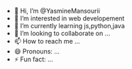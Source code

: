 - 👋 Hi, I’m @YasmineMansourii
- 👀 I’m interested in web developement
- 🌱 I’m currently learning js,python,java
- 💞️ I’m looking to collaborate on ...
- 📫 How to reach me ...
- 😄 Pronouns: ...
- ⚡ Fun fact: ...

<!---
YasmineMansourii/YasmineMansourii is a ✨ special ✨ repository because its `README.md` (this file) appears on your GitHub profile.
You can click the Preview link to take a look at your changes.
--->
